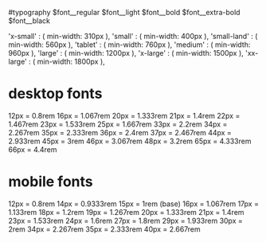#typography
$font__regular
$font__light
$font__bold
$font__extra-bold
$font__black

'x-small'    : ( min-width:  310px ),
'small'      : ( min-width:  400px ),
'small-land' : ( min-width:  560px ),
'tablet'     : ( min-width:  760px ),
'medium'     : ( min-width:  960px ),
'large'      : ( min-width: 1200px ),
'x-large'    : ( min-width: 1500px ),
'xx-large'   : ( min-width: 1800px ),

# desktop fonts
12px = 0.8rem
16px = 1.067rem
20px = 1.333rem
21px = 1.4rem
22px = 1.467rem
23px = 1.533rem
25px = 1.667rem
33px = 2.2rem
34px = 2.267rem
35px = 2.333rem
36px = 2.4rem
37px = 2.467rem
44px = 2.933rem
45px = 3rem
46px = 3.067rem
48px = 3.2rem
65px = 4.333rem
66px = 4.4rem


# mobile fonts
12px = 0.8rem
14px = 0.9333rem
15px = 1rem (base)
16px = 1.067rem
17px = 1.133rem
18px = 1.2rem
19px = 1.267rem
20px = 1.333rem
21px = 1.4rem
23px = 1.533rem
24px = 1.6rem
27px = 1.8rem
29px = 1.933rem
30px = 2rem
34px = 2.267rem
35px = 2.333rem
40px = 2.667rem